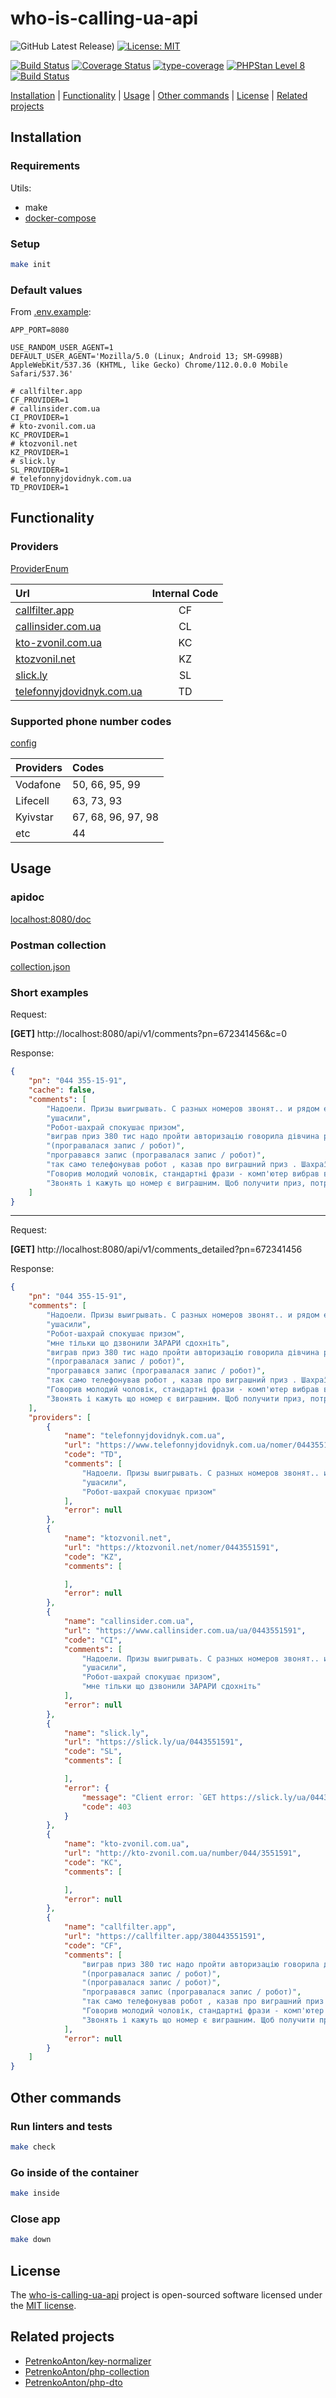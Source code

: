 # who-is-calling-ua-api

![GitHub Latest Release)](https://img.shields.io/github/v/release/petrenkoanton/who-is-calling-ua-api?logo=github)
[![License: MIT](https://img.shields.io/badge/License-MIT-brightgreen.svg)](LICENSE)

[![Build Status](https://github.com/petrenkoanton/who-is-calling-ua-api/workflows/tests/badge.svg)](https://github.com/petrenkoanton/who-is-calling-ua-api/actions)
[![Coverage Status](https://coveralls.io/repos/github/PetrenkoAnton/who-is-calling-ua-api/badge.svg?branch=main)](https://coveralls.io/github/PetrenkoAnton/who-is-calling-ua-api?branch=main)
[![type-coverage](https://shepherd.dev/github/petrenkoanton/who-is-calling-ua-api/coverage.svg)](https://shepherd.dev/github/petrenkoanton/who-is-calling-ua-api)
[![PHPStan Level 8](https://img.shields.io/badge/PHPStan-Level%208-brightgreen)](https://github.com/petrenkoanton/who-is-calling-ua-api)
[![Build Status](https://github.com/petrenkoanton/who-is-calling-ua-api/workflows/coding-style/badge.svg)](https://github.com/petrenkoanton/who-is-calling-ua-api/actions)

[Installation](#installation) | [Functionality](#functionality) | [Usage](#usage) | [Other commands](#other-commands) | [License](#license) | [Related projects](#related-projects)

## Installation

### Requirements

Utils:
- make
- [docker-compose](https://docs.docker.com/compose/gettingstarted)

### Setup

```bash
make init
```

### Default values

From [.env.example](./.env.example):
```dotenv
APP_PORT=8080

USE_RANDOM_USER_AGENT=1
DEFAULT_USER_AGENT='Mozilla/5.0 (Linux; Android 13; SM-G998B) AppleWebKit/537.36 (KHTML, like Gecko) Chrome/112.0.0.0 Mobile Safari/537.36'

# callfilter.app
CF_PROVIDER=1
# callinsider.com.ua
CI_PROVIDER=1
# kto-zvonil.com.ua
KC_PROVIDER=1
# ktozvonil.net
KZ_PROVIDER=1
# slick.ly
SL_PROVIDER=1
# telefonnyjdovidnyk.com.ua
TD_PROVIDER=1
```

## Functionality

### Providers

[ProviderEnum](./app/Core/ProviderEnum.php)

| Url                                                                  | Internal Code |
|:---------------------------------------------------------------------|:-------------:|
| [callfilter.app](https://callfilter.app/)                            |      CF       |
| [callinsider.com.ua](https://www.callinsider.com.ua/)                |      CL       |
| [kto-zvonil.com.ua](http://kto-zvonil.com.ua/)                       |      KC       |
| [ktozvonil.net](https://ktozvonil.net/)                              |      KZ       |
| [slick.ly](https://slick.ly/)                                        |      SL       |
| [telefonnyjdovidnyk.com.ua](https://www.telefonnyjdovidnyk.com.ua/)  |      TD       |

### Supported phone number codes

[config](./config/pn.php)

| Providers | Codes              |
|:----------|:-------------------|
| Vodafone  | 50, 66, 95, 99     |
| Lifecell  | 63, 73, 93         |
| Kyivstar  | 67, 68, 96, 97, 98 |
| etc       | 44                 |

## Usage

### apidoc

[localhost:8080/doc](http://localhost:8080/doc/index.html)

### Postman collection

[collection.json](who-is-calling-ua-api-local.postman_collection.json)

### Short examples

Request:

**[GET]** http://localhost:8080/api/v1/comments?pn=672341456&c=0

Response:
```json
{
    "pn": "044 355-15-91",
    "cache": false,
    "comments": [
        "Надоели. Призы выигрывать. С разных номеров звонят.. и рядом ещё АК этелеграмм пытаются взломать. Ставьте двойную защиту.",
        "ушасили",
        "Робот-шахрай спокушає призом",
        "виграв приз 380 тис надо пройти авторизацію говорила дівчина робот (програвалася запис / робот)",
        "(програвалася запис / робот)",
        "програвався запис (програвалася запис / робот)",
        "так само телефонував робот , казав про виграшний приз . Шахраї (програвалася запис / робот)",
        "Говорив молодий чоловік, стандартні фрази - комп'ютер вибрав ваш номер, ви виграли 400 тис., давайте пройдемо авторизацію і т.ж. \r Однозначно шахраї. (програвалася запис / робот)",
        "Звонять і кажуть що номер є виграшним. Щоб получити приз, потрібно дати всю інформацію про себе. МОШШОНИКИ (програвалася запис / робот)"
    ]
}
```

---

Request:

**[GET]** http://localhost:8080/api/v1/comments_detailed?pn=672341456

Response:
```json
{
    "pn": "044 355-15-91",
    "comments": [
        "Надоели. Призы выигрывать. С разных номеров звонят.. и рядом ещё АК этелеграмм пытаются взломать. Ставьте двойную защиту.",
        "ушасили",
        "Робот-шахрай спокушає призом",
        "мне тільки що дзвонили ЗАРАРИ сдохніть",
        "виграв приз 380 тис надо пройти авторизацію говорила дівчина робот (програвалася запис / робот)",
        "(програвалася запис / робот)",
        "програвався запис (програвалася запис / робот)",
        "так само телефонував робот , казав про виграшний приз . Шахраї (програвалася запис / робот)",
        "Говорив молодий чоловік, стандартні фрази - комп'ютер вибрав ваш номер, ви виграли 400 тис., давайте пройдемо авторизацію і т.ж. \r Однозначно шахраї. (програвалася запис / робот)",
        "Звонять і кажуть що номер є виграшним. Щоб получити приз, потрібно дати всю інформацію про себе. МОШШОНИКИ (програвалася запис / робот)"
    ],
    "providers": [
        {
            "name": "telefonnyjdovidnyk.com.ua",
            "url": "https://www.telefonnyjdovidnyk.com.ua/nomer/0443551591",
            "code": "TD",
            "comments": [
                "Надоели. Призы выигрывать. С разных номеров звонят.. и рядом ещё АК этелеграмм пытаются взломать. Ставьте двойную защиту.",
                "ушасили",
                "Робот-шахрай спокушає призом"
            ],
            "error": null
        },
        {
            "name": "ktozvonil.net",
            "url": "https://ktozvonil.net/nomer/0443551591",
            "code": "KZ",
            "comments": [

            ],
            "error": null
        },
        {
            "name": "callinsider.com.ua",
            "url": "https://www.callinsider.com.ua/ua/0443551591",
            "code": "CI",
            "comments": [
                "Надоели. Призы выигрывать. С разных номеров звонят.. и рядом ещё АК этелеграмм пытаются взломать. Ставьте двойную защиту.",
                "ушасили",
                "Робот-шахрай спокушає призом",
                "мне тільки що дзвонили ЗАРАРИ сдохніть"
            ],
            "error": null
        },
        {
            "name": "slick.ly",
            "url": "https://slick.ly/ua/0443551591",
            "code": "SL",
            "comments": [

            ],
            "error": {
                "message": "Client error: `GET https://slick.ly/ua/0443551591` resulted in a `403 Forbidden` response:\nerror code: 1006\n",
                "code": 403
            }
        },
        {
            "name": "kto-zvonil.com.ua",
            "url": "http://kto-zvonil.com.ua/number/044/3551591",
            "code": "KC",
            "comments": [

            ],
            "error": null
        },
        {
            "name": "callfilter.app",
            "url": "https://callfilter.app/380443551591",
            "code": "CF",
            "comments": [
                "виграв приз 380 тис надо пройти авторизацію говорила дівчина робот (програвалася запис / робот)",
                "(програвалася запис / робот)",
                "(програвалася запис / робот)",
                "програвався запис (програвалася запис / робот)",
                "так само телефонував робот , казав про виграшний приз . Шахраї (програвалася запис / робот)",
                "Говорив молодий чоловік, стандартні фрази - комп'ютер вибрав ваш номер, ви виграли 400 тис., давайте пройдемо авторизацію і т.ж. \r Однозначно шахраї. (програвалася запис / робот)",
                "Звонять і кажуть що номер є виграшним. Щоб получити приз, потрібно дати всю інформацію про себе. МОШШОНИКИ (програвалася запис / робот)"
            ],
            "error": null
        }
    ]
}
```

## Other commands

### Run linters and tests
```bash
make check
```

### Go inside of the container
```bash
make inside
```

### Close app
```bash
make down
```

## License

The [who-is-calling-ua-api](https://github.com/PetrenkoAnton/who-is-calling-ua-api) project is open-sourced software licensed under the [MIT license](./LICENSE).

## Related projects

- [PetrenkoAnton/key-normalizer](https://github.com/PetrenkoAnton/key-normalizer)
- [PetrenkoAnton/php-collection](https://github.com/PetrenkoAnton/php-collection)
- [PetrenkoAnton/php-dto](https://github.com/PetrenkoAnton/php-dto)
